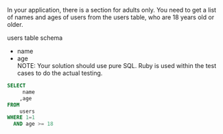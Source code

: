 In your application, there is a section for adults only. You need to get a list of names and ages of users from the users table, who are 18 years old or older.

users table schema
* name
* age   
NOTE: Your solution should use pure SQL. Ruby is used within the test cases to do the actual testing.
```sql
SELECT
     name
    ,age
FROM
    users
WHERE 1=1 
  AND age >= 18
```
